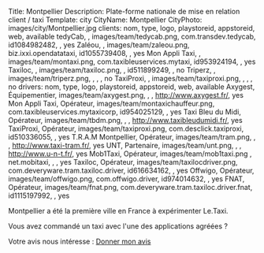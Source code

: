 Title: Montpellier
Description: Plate-forme nationale de mise en relation client / taxi
Template: city
CityName: Montpellier
CityPhoto: images/city/Montpellier.jpg
clients: nom, type, logo, playstoreid, appstoreid, web, available
    tedyCab, , images/team/tedycab.png, com.transdev.tedycab, id1084982482, , yes
    Zaléou, , images/team/zaleou.png, biz.ixxi.opendatataxi, id1055739408, , yes
    Mon Appli Taxi, , images/team/montaxi.png, com.taxibleuservices.mytaxi, id953924194, , yes
    Taxiloc, , images/team/taxiloc.png, , id511899249, , no
    Triperz, , images/team/triperz.png, , , , no
    TaxiProxi, , images/team/taxiproxi.png, , , , no
drivers: nom, type, logo, playstoreid, appstoreid, web, available
    Axygest, Équipementier, images/team/axygest.png, , , http://www.axygest.fr/, yes
    Mon Appli Taxi, Opérateur, images/team/montaxichauffeur.png, com.taxibleuservices.mytaxicorp, id954025129, , yes
    Taxi Bleu du Midi, Opérateur, images/team/tbdm.png, , , http://www.taxibleudumidi.fr/, yes
    TaxiProxi, Opérateur, images/team/taxiproxi.png, com.desclick.taxiproxi, id510336055, , yes
    T.R.A.M Montpellier, Opérateur, images/team/tram.png, , , http://www.taxi-tram.fr/, yes
    UNT, Partenaire, images/team/unt.png, , , http://www.u-n-t.fr/, yes
    Mob1Taxi, Opérateur, images/team/mob1taxi.png , net.mobitaxi, , , yes
    Taxiloc, Opérateur, images/team/taxilocdriver.png, com.deveryware.tram.taxiloc.driver, id616634162, , yes
    Offwigo, Opérateur, images/team/offwigo.png, com.offwigo.driver, id974014632, , yes
    FNAT, Opérateur, images/team/fnat.png, com.deveryware.tram.taxiloc.driver.fnat, id1115197992, , yes

Montpellier a été la première ville en France à expérimenter Le.Taxi.

Vous avez commandé un taxi avec l'une des applications agréées ?

Votre avis nous intéresse : <a href="https://docs.google.com/forms/d/19ZuQSpQ5vcIq4DQdo-Fohlg25N_7io-9cpoXGFPAmzM/viewform" class="button">
<span><i class="fa fa-thumbs-up"></i></span>Donner mon avis</a>

